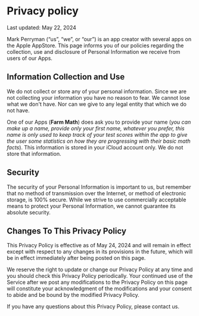 # Privacy policy

Last updated: May 22, 2024

Mark Perryman (“us”, “we”, or “our”) is an app creator with several apps on the Apple AppStore. This page informs you of our policies regarding the collection, use and disclosure of Personal Information we receive from users of our Apps.

## Information Collection and Use

We do not collect or store any of your personal information. Since we are not collecting your information you have no reason to fear. We cannot lose what we don't have. Nor can we give to any legal entity that which we do not have.

One of our Apps (**Farm Math**) does ask you to provide your name (*you can make up a name, provide only your first name, whatever you prefer, this name is only used to keep track of your test scores within the app to give the user some statistics on how they are progressing with their basic math facts*). This information is stored in your iCloud account only. We do not store that information.

## Security

The security of your Personal Information is important to us, but remember that no method of transmission over the Internet, or method of electronic storage, is 100% secure. While we strive to use commercially acceptable means to protect your Personal Information, we cannot guarantee its absolute security.

## Changes To This Privacy Policy

This Privacy Policy is effective as of May 24, 2024 and will remain in effect except with respect to any changes in its provisions in the future, which will be in effect immediately after being posted on this page.

We reserve the right to update or change our Privacy Policy at any time and you should check this Privacy Policy periodically. Your continued use of the Service after we post any modifications to the Privacy Policy on this page will constitute your acknowledgment of the modifications and your consent to abide and be bound by the modified Privacy Policy.

If you have any questions about this Privacy Policy, please contact us.
